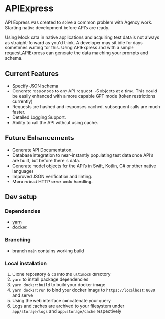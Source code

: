# APIExpress
API Express was created to solve a common problem with Agency work. Starting native development before API’s are ready.

Using Mock data in native applications and acquiring test data is not always as straight-forward as you'd think. A developer may sit idle for days sometimes waiting for this. Using APIExpress and with a simple request,APIExpress can generate the data matching your prompts and schema.

## Current Features
- Specify JSON schema
- Generate responses to any API request ~5 objects at a time. This could be easily enhanced with a more capable GPT mode (token restrictions currently).
- Requests are hashed and responses cached. subsequent calls are much faster.
- Detailed Logging Support.
- Ability to call the API without using cache.

## Future Enhancements
- Generate API Documentation.
- Database integration to near-instantly populating test data once API’s are built, but before there is data.
- Generate model objects for the API’s in Swift, Kotlin, C# or other native languages
- Improved JSON verification and linting.
- More robust HTTP error code handling.

## Dev setup
### Dependencies
- [yarn](https://classic.yarnpkg.com/lang/en/docs/install/#mac-stable)
- [docker](https://docs.docker.com/engine/install/)

### Branching
- branch `main` contains working build

### Local installation
1. Clone repository & `cd` into the `ultimock` directory
2. `yarn` to install package dependencies
3. `yarn docker:build` to build your docker image
4. `yarn docker:run` to bind your docker image to `https://localhost:8080` and serve
5. Using the web interface concatenate your query
6. Logs and caches are archived to your filesystem under `app/storage/logs` and `app/storage/cache` respectively
